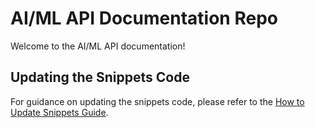 # AI/ML API Documentation Repo

Welcome to the AI/ML API documentation!

## Updating the Snippets Code

For guidance on updating the snippets code, please refer to the [How to Update Snippets Guide](/how-to-update-snippets.md).

